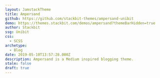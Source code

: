 ```yaml
---
layout: JamstackTheme
title: Ampersand
github: https://github.com/stackbit-themes/ampersand-unibit
demo: https://themes.stackbit.com/demos/ampersand?themeBarHidden=true
author: Stackbit
ssg: Unibit
css:
  - SCSS
archetype:
  - Blog
date: 2019-05-10T13:57:28.000Z
description: Ampersand is a Medium inspired blogging theme.
stale: false
draft: true
---
```

